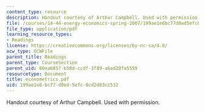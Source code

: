 ```yaml
---
content_type: resource
description: Handout courtesy of Arthur Campbell. Used with permission.
file: /courses/14-44-energy-economics-spring-2007/199ae1e6bc77d0ed5efc0cd2d83cc532_econometrics.pdf
file_type: application/pdf
learning_resource_types:
- Readings
license: https://creativecommons.org/licenses/by-nc-sa/4.0/
ocw_type: OCWFile
parent_title: Readings
parent_type: CourseSection
parent_uid: 60ea6857-b58d-ccdf-3f89-a6ad28fa5559
resourcetype: Document
title: econometrics.pdf
uid: 199ae1e6-bc77-d0ed-5efc-0cd2d83cc532
---
```

Handout courtesy of Arthur Campbell. Used with permission.